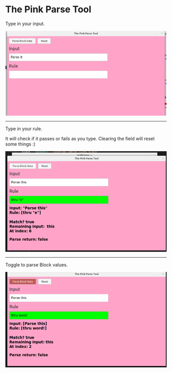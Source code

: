 # The Pink Parse Tool

Type in your input.

![input](assets/type-input.png)

----

Type in your rule. 

It will check if it passes or fails as you type. Clearing the field will reset some things :)

![rule](assets/rule.png)

----

Toggle to parse Block values.

![block](assets/block.png)